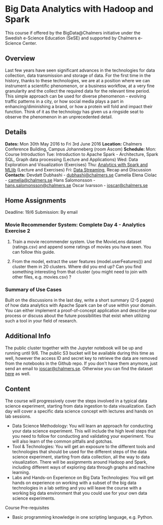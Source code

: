 # Big Data Analytics with Hadoop and Spark

This course if offered by the BigData@Chalmers initiative under the Swedish e-Science Education (SeSE) and supported by Chalmers e-Science Center.

## Overview

Last few years have seen significant advances in the technologies for data collection, data transmission and storage of data. For the first time in the history, thanks to these technologies, we are at a position where we can instrument a scientific phenomenon, or a business workflow, at a very fine granularity and the collect the required data for the relevant time period. This simple approach can be used for diverse phenomenon – evolving traffic patterns in a city, or how social media plays a part in enhancing/diminishing a brand, or how a protein will fold and impact their function. Think of it as the technology has given us a ringside seat to observe the phenomenon in an unprecedented detail.

## Details

**Dates:** Mon 30th May 2016 to Fri 3rd June 2016
**Location:** Chalmers Conference Building, Campus Johanneberg (room Ascom)
**Schedule:**
  Mon: Course Introduction
  Tue: Introduction to Apache Spark - Architecture, Spark SQL, Graph data processing (Lecture and Applications)
  Wed: Data Exploration and Visualization (Exercises)
  Thu: [Analytics with Spark and MLlib](https://github.com/bdexp/big-data-analytics-2016/blob/master/Day%204%20-%20Analytics/BD2016%20Course.pdf) (Lecture and Exercises)
  Fri: [Data Streaming](http://www.slideshare.net/VincenzoGulisano/data-streaming-in-a-nutshell-and-sparks-window-operations), Recap and Discussion
**Contacts:** 
  Devdatt Dubhashi - dubhashi@chalmers.se
  Camelia Elena Ciolac - camelia@chalmers.se
  Hans Salomonsson - hans.salomonsson@chalmers.se
  Oscar Ivarsson - ioscar@chalmers.se

## Home Assignments

Deadline: 19/6
Submission: By email

### Movie Recommender System: Complete Day 4 - Analytics Exercise 2

1. Train a movie recommender system. Use the MovieLens dataset (ratings.csv) and append some ratings of movies you have seen. You can follow this guide.

2. From the model, extract the user features (model.userFeatures()) and cluster them in 20 clusters. Where did you end up? Can you find something interesting from that cluster (you might need to join with other files, e.g. movies.csv) ?


### Summary of Use Cases

Built on the discussions in the last day, write a short summary (2-5 pages) of how data analytics with Apache Spark can be of use within your domain. You can either implement a proof-of-concept application and describe your process or discuss about the future possibilities that exist when utilizing such a tool in your field of research.

## Additional Info

The public cluster together with the Jupyter notebook will be up and running until 9/6. The public S3 bucket will be available during this time as well, however the access ID and secret key to retrieve the data are removed from the notebooks in the Github repo. If you don't have them anymore, just send an email to ioscar@chalmers.se. Otherwise you can find the dataset [here](http://grouplens.org/datasets/movielens/) as well.

## Content

The course will progressively cover the steps involved in a typical data science experiment, starting from data ingestion to data visualization. Each day will cover a specific data science concept with lectures and hands on lab sessions.
 
* Data Science Methodology: You will learn an approach for conducting your data science experiment. This will include the high level steps that you need to follow for conducting and validating your experiment. You will also learn of the common pitfalls and gotchas.
* Tool & Technologies: You will get an exposure to the different tools and technologies that should be used for the different steps of the data science experiment, starting from data collection, all the way to data visualization. There will be assignments around Hadoop and Spark, including different ways of exploring data through graphs and machine learning.
* Labs and Hands-on Experience on Big Data Technologies: You will get hands on experience on working with a subset of the big data technologies in a lab setting and you will leave the course with a working big data environment that you could use for your own data science experiments.
 
Course Pre-requisites
* Basic programming knowledge in one scripting language, e.g. Python.

